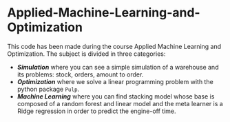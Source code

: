 # Applied-Machine-Learning-and-Optimization

This code has been made during the course Applied Machine Learning and Optimization. The subject is divided in three categories:
- ___Simulation___ where you can see a simple simulation of a warehouse and its problems: stock, orders, amount to order.
- ___Optimization___ where we solve a linear programming problem with the python package `Pulp`.
- ___Machine Learning___ where you can find stacking model whose base is composed of a random forest and linear model and the meta learner is a Ridge regression in order to predict the engine-off time.
